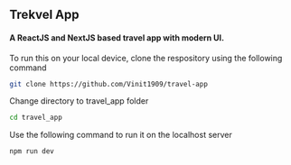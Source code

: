 ## Trekvel App
#### A ReactJS and NextJS based travel app with modern UI.

To run this on your local device, clone the respository using the following command
```bash
git clone https://github.com/Vinit1909/travel-app
```

Change directory to travel_app folder
```bash
cd travel_app
```

Use the following command to run it on the localhost server
```bash
npm run dev
```
